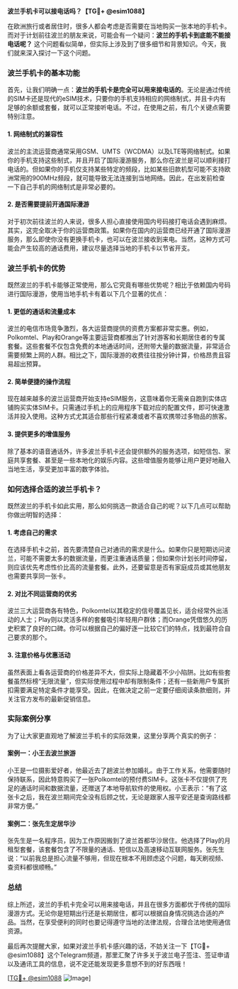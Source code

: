 **波兰手机卡可以接电话吗？【TG💪+ @esim1088】**

在欧洲旅行或者居住时，很多人都会考虑是否需要在当地购买一张本地的手机卡。而对于计划前往波兰的朋友来说，可能会有一个疑问：**波兰的手机卡到底能不能接电话呢？** 这个问题看似简单，但实际上涉及到了很多细节和背景知识。今天，我们就来深入探讨一下这个问题。

### 波兰手机卡的基本功能

首先，让我们明确一点：**波兰的手机卡是完全可以用来接电话的**。无论是通过传统的SIM卡还是现代的eSIM技术，只要你的手机支持相应的网络制式，并且卡内有足够的余额或套餐，就可以正常接听电话。不过，在使用之前，有几个关键点需要特别注意。

#### 1. 网络制式的兼容性
波兰的主流运营商通常采用GSM、UMTS（WCDMA）以及LTE等网络制式。如果你的手机支持这些制式，并且开启了国际漫游服务，那么你在波兰是可以顺利接打电话的。但如果你的手机仅支持某些特定的频段，比如某些旧款机型可能不支持欧洲常用的900MHz频段，就可能导致无法连接到当地网络。因此，在出发前检查一下自己手机的网络制式是非常必要的。

#### 2. 是否需要提前开通国际漫游
对于初次前往波兰的人来说，很多人担心直接使用国内号码接打电话会遇到麻烦。其实，这完全取决于你的运营商政策。如果你在国内的运营商已经开通了国际漫游服务，那么即使你没有更换手机卡，也可以在波兰接收到来电。当然，这种方式可能会产生较高的通话费用，建议尽量选择当地的手机卡以节省开支。

### 波兰手机卡的优势

既然波兰的手机卡能够正常使用，那么它究竟有哪些优势呢？相比于依赖国内号码进行国际漫游，使用当地手机卡有着以下几个显著的优点：

#### 1. 更低的通话和流量成本
波兰的电信市场竞争激烈，各大运营商提供的资费方案都非常实惠。例如，Polkomtel、Play和Orange等主要运营商都推出了针对游客和长期居住者的专属套餐。这些套餐不仅包含免费的本地通话时间，还附带大量的数据流量，非常适合需要频繁上网的人群。相比之下，国际漫游的收费往往按分钟计算，价格昂贵且容易超出预算。

#### 2. 简单便捷的操作流程
现在越来越多的波兰运营商开始支持eSIM服务，这意味着你无需亲自跑到实体店铺购买实体SIM卡。只需通过手机上的应用程序下载对应的配置文件，即可快速激活并投入使用。这种方式尤其适合那些行程紧凑或者不喜欢携带过多物品的旅客。

#### 3. 提供更多的增值服务
除了基本的语音通话外，许多波兰手机卡还会提供额外的服务选项，如短信包、家庭共享套餐、甚至是一些本地化的娱乐内容。这些增值服务能够让用户更好地融入当地生活，享受更加丰富的数字体验。

### 如何选择合适的波兰手机卡？

既然波兰的手机卡如此实用，那么如何挑选一款适合自己的呢？以下几点可以帮助你做出明智的选择：

#### 1. 考虑自己的需求
在选择手机卡之前，首先要清楚自己对通讯的需求是什么。如果你只是短期访问波兰，可能不需要太多的数据流量，而更注重通话质量；但如果你计划长时间停留，则应该优先考虑性价比高的流量套餐。此外，还要留意是否有家庭成员或其他朋友也需要共享同一张卡。

#### 2. 对比不同运营商的优劣
波兰三大运营商各有特色，Polkomtel以其稳定的信号覆盖见长，适合经常外出活动的人士；Play则以灵活多样的套餐吸引年轻用户群体；而Orange凭借悠久的历史积累了良好的口碑。你可以根据自己的偏好逐一比较它们的特点，找到最符合自己要求的那个。

#### 3. 注意价格与优惠活动
虽然表面上看各运营商的价格差异不大，但实际上隐藏着不少小陷阱。比如有些套餐虽然标榜“无限流量”，但实际使用过程中却有限制条件；还有一些新用户专属折扣需要满足特定条件才能享受。因此，在做决定之前一定要仔细阅读条款细则，并关注官方发布的最新促销信息。

### 实际案例分享

为了让大家更直观地了解波兰手机卡的实际效果，这里分享两个真实的例子：

#### 案例一：小王去波兰旅游
小王是一位摄影爱好者，他最近去了趟波兰参加婚礼。由于工作关系，他需要随时保持联系，因此特意购买了一张Polkomtel的预付费SIM卡。这张卡不仅提供了充足的通话时间和数据流量，还赠送了本地导航软件的使用权。小王表示：“有了这张卡之后，我在波兰期间完全没有后顾之忧，无论是跟家人报平安还是查询路线都非常方便。”

#### 案例二：张先生定居华沙
张先生是一名程序员，因为工作原因搬到了波兰首都华沙居住。他选择了Play的月租型套餐，该套餐包含了不限量的通话、短信以及高速移动互联网服务。张先生说：“以前我总是担心流量不够用，但现在根本不用顾虑这个问题，每天刷视频、查资料都很顺畅。”

### 总结

综上所述，波兰的手机卡完全可以用来接电话，并且在很多方面都优于传统的国际漫游方式。无论你是短期出行还是长期居住，都可以根据自身情况挑选合适的产品。当然，在享受便利的同时也要记得遵守当地的法律法规，合理合法地使用通信资源。

最后再次提醒大家，如果对波兰手机卡感兴趣的话，不妨关注一下【TG💪+ @esim1088】这个Telegram频道，那里汇聚了许多关于波兰电子签注、签证申请以及通讯工具的信息，说不定还能发现更多意想不到的好东西哦！

[[TG💪+ @esim1088](https://t.me/s/esim1088) ![Image](https://i.postimg.cc/4NQfJmqS/Snipaste-2025-05-13-00-14-12.png)]